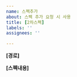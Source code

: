 ```yaml
---
name: 스펙추가
about: 스펙 추가 요청 시 사용
title: [2차스펙]
labels: ''
assignees: ''

---
```


**[경로]**

**[스펙내용]**

